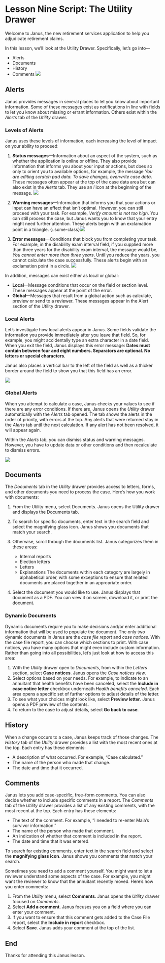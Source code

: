 # Lesson Nine Script: The Utility Drawer
Welcome to Janus, the new retirement services application to help you adjudicate retirement claims. 

In this lesson, we’ll look at the Utility Drawer. Specifically, let’s go into—
- Alerts
- Documents
- History
- Comments
![](https://janustraining.blob.core.windows.net/images/lesson9-utilitydrawer.png)

## Alerts
Janus provides messages in several places to let you know about important information. Some of these messages exist as notifications in line with fields to let you know about missing or errant information. Others exist within the _Alerts_ tab of the _Utility_ drawer. 

### Levels of Alerts
Janus uses these levels of information, each increasing the level of impact on your ability to proceed:

1. **Status messages**—Information about an aspect of the system, such as whether the application is online or offline. They also provide information that informs you about your input or actions, but does so only to orient you to available options, for example, the message *You are editing scratch pad data. To save changes, overwrite case data*. These messages often appear at the top of the case data area but can also exist in the *Alerts* tab. They use an *i* icon at the beginning of the message. ![](https://janustraining.blob.core.windows.net/images/lesson9-statusicon.png)

2. **Warning messages**—Information that informs you that your actions or input can have an effect that isn’t optimal. However, you can still proceed with your task. For example, *Verify amount is not too high*. You can still process the case, but Janus wants you to know that your entry might need further attention. These alerts begin with an exclamation point in a triangle.  {:.some-class}![](https://janustraining.blob.core.windows.net/images/lesson9-warningicon.png)

3. **Error messages**—Conditions that block you from completing your task. For example, in the disability exam interval field, if you supplied more than three years for the disability exam interval, the message would be, *You cannot enter more than three years*. Until you reduce the years, you cannot calculate the case successfully. These alerts begin with an exclamation point in a circle. ![](https://janustraining.blob.core.windows.net/images/lesson9-erroricon.png)

In addition, messages can exist either as local or global:
- **Local**—Message conditions that occur on the field or section level. These messages appear at the point of the error.
- **Global**—Messages that result from a global action such as calculate, preview or send to a reviewer. These messages appear in the Alert section of the Utility drawer.

### Local Alerts
Let’s investigate how local alerts appear in Janus. Some fields validate the information you provide immediately after you leave that field. So, for example,  you might accidentally type an extra character in a date field. When you exit the field, Janus displays this error message: 
**Dates must contain between four and eight numbers. Separators are optional. No letters or special characters.**

Janus also places a vertical bar to the left of the field as well as a thicker border around the field to show you that this field has an error. 

![](https://janustraining.blob.core.windows.net/images/lesson9-localaert.png)

### Global Alerts
When you attempt to calculate a case, Janus checks your values to see if there are any error conditions. 
If there are, Janus opens the *Utility* drawer automatically with the *Alerts* tab opened. The tab shows the alerts in the order of priority, with errors at the top. Any alerts that were returned stay in the *Alerts* tab until the next calculation. If any alert has not been resolved, it will appear again.

Within the *Alerts* tab, you can dismiss status and warning messages. However, you have to update data or other conditions and then recalculate to dismiss errors.

![](https://janustraining.blob.core.windows.net/images/lesson9-globalalert.png)

## Documents
The *Documents* tab in the *Utility* drawer provides access to letters, forms, and other documents you need to process the case. Here’s how you work with documents:

1. From the Utility menu, select Documents. Janus opens the Utility drawer and displays the Documents tab.
2. To search for specific documents, enter text in the search field and select the magnifying glass icon. Janus shows you documents that match your search. 
3. Otherwise, scroll through the documents list. Janus categorizes them in these areas:
	- Internal reports
	- Election letters
	- Letters
	- Explanations
		The documents within each category are largely in alphabetical order, with some exceptions to ensure that related documents are placed together in an appropriate order.
		
4. Select the document you would like to use. Janus displays that document as a PDF. You can view it on screen, download it, or print the document.

### Dynamic Documents
Dynamic documents require you to make decisions and/or enter additional information that will be used to populate the document. The only two dynamic documents in Janus are the *case file report* and *case notices*. With the case file report, you can choose which sections to print. With case notices, you have many options that might even include custom information. Rather than going into all possibilities, let’s just look at how to access this area:

1. With the *Utility* drawer open to *Documents*, from within the *Letters* section, select **Case notices**. Janus opens the *Case notices view*.
2. Select options based on your needs. For example, to indicate to an annuitant that health benefits have been canceled, select the **Include in case notice letter** checkbox underneath *Health benefits canceled*. Each area opens a specific set of further options to adjust details of the letter.
3. To see what your choices might look like, select **Preview letter**. Janus opens a PDF preview of the contents.
4. To return to the case to adjust details, select **Go back to case**.

## History
When a change occurs to a case, Janus keeps track of those changes. The *History* tab of the *Utility* drawer provides a list with the most recent ones at the top. Each entry has these elements:

- A description of what occurred. For example, “Case calculated.”
- The name of the person who made that change.
- The date and time that it occurred.

## Comments
Janus lets you add case-specific, free-form comments. You can also decide whether to include specific comments in a report. The *Comments* tab of the *Utility* drawer provides a list of any existing comments, with the most recent at the top. Each entry has these elements:
- The text of the comment. For example, “I needed to re-enter Maia’s survivor information.”
- The name of the person who made that comment.
- An indication of whether that comment is included in the report.
- The date and time that it was entered.

To search for existing comments, enter text in the search field and select the **magnifying glass icon**. Janus shows you comments that match your search.

Sometimes you need to add a comment yourself. You might want to let a reviewer understand some aspects of the case. For example, you might want the reviewer to know that the annuitant recently moved. Here’s how you enter comments:
1. From the *Utility* menu, select **Comments**. Janus opens the *Utility* drawer focused on *Comments*.
2.  Select **Add a comment**. Janus focuses you on a field where you can enter your comment.
3. If you want to ensure that this comment gets added to the Case File report, select the **Include in report** checkbox. 
4. Select **Save**. Janus adds your comment at the top of the list. 

## End
Thanks for attending this Janus lesson.

